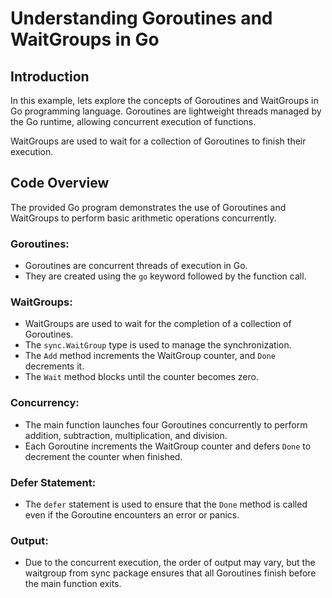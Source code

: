 # Understanding Goroutines and WaitGroups in Go

## Introduction

In this example, lets explore the concepts of Goroutines and WaitGroups in Go programming language. Goroutines are lightweight threads managed by the Go runtime, allowing concurrent execution of functions. 

WaitGroups are used to wait for a collection of Goroutines to finish their execution.

## Code Overview

The provided Go program demonstrates the use of Goroutines and WaitGroups to perform basic arithmetic operations concurrently.

### Goroutines:
- Goroutines are concurrent threads of execution in Go.
- They are created using the `go` keyword followed by the function call.

### WaitGroups:
- WaitGroups are used to wait for the completion of a collection of Goroutines.
- The `sync.WaitGroup` type is used to manage the synchronization.
- The `Add` method increments the WaitGroup counter, and `Done` decrements it.
- The `Wait` method blocks until the counter becomes zero.

### Concurrency:
- The main function launches four Goroutines concurrently to perform addition, subtraction, multiplication, and division.
- Each Goroutine increments the WaitGroup counter and defers `Done` to decrement the counter when finished.

### Defer Statement:
- The `defer` statement is used to ensure that the `Done` method is called even if the Goroutine encounters an error or panics.

### Output:
- Due to the concurrent execution, the order of output may vary, but the waitgroup from sync package ensures that all Goroutines finish before the main function exits.